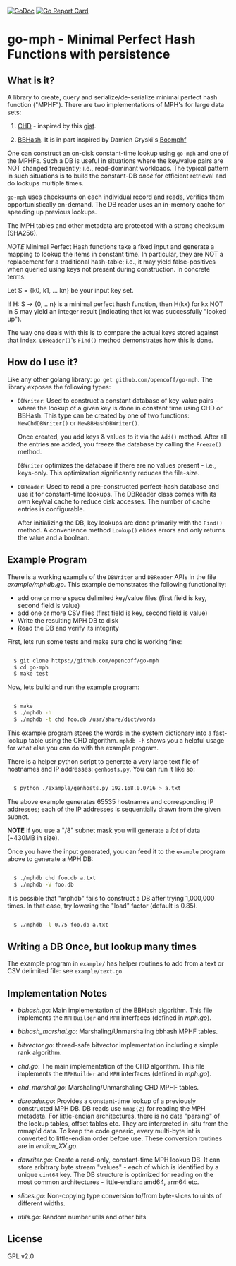 [![GoDoc](https://godoc.org/github.com/opencoff/go-mph?status.svg)](https://godoc.org/github.com/opencoff/go-mph)
[![Go Report Card](https://goreportcard.com/badge/github.com/opencoff/go-mph)](https://goreportcard.com/report/github.com/opencoff/go-mph)

# go-mph - Minimal Perfect Hash Functions with persistence

## What is it?
A library to create, query and serialize/de-serialize minimal perfect hash function ("MPHF").
There are two implementations of MPH's for large data sets:

1. [CHD](http://cmph.sourceforge.net/papers/esa09.pdf) -
   inspired by this [gist](https://gist.github.com/pervognsen/b21f6dd13f4bcb4ff2123f0d78fcfd17).

2. [BBHash](https://arxiv.org/abs/1702.03154). It is in part inspired by
   Damien Gryski's [Boomphf](https://github.com/dgryski/go-boomphf)

One can construct an on-disk constant-time lookup using `go-mph` and
one of the MPHFs.  Such a DB is useful in situations
where the key/value pairs are NOT changed frequently; i.e.,
read-dominant workloads. The typical pattern in such situations is
to build the constant-DB _once_ for efficient retrieval and do
lookups multiple times.

`go-mph` uses checksums on each individual record and
reads, verifies them opportunistically on-demand. The DB reader uses
an in-memory cache for speeding up previous lookups.

The MPH tables and other metadata are protected with a strong
checksum (SHA256).

*NOTE* Minimal Perfect Hash functions take a fixed input and
generate a mapping to lookup the items in constant time. In
particular, they are NOT a replacement for a traditional hash-table;
i.e., it may yield false-positives when queried using keys not
present during construction. In concrete terms:

   Let S = {k0, k1, ... kn}  be your input key set.

   If H: S -> {0, .. n} is a minimal perfect hash function, then
   H(kx) for kx NOT in S may yield an integer result (indicating
   that kx was successfully "looked up").

The way one deals with this is to compare the actual keys stored
against that index. `DBReader()`'s `Find()` method demonstrates how
this is done.


## How do I use it?
Like any other golang library: `go get github.com/opencoff/go-mph`.
The library exposes the following types:

* `DBWriter`: Used to construct a constant database of key-value
  pairs - where the lookup of a given key is done in constant time
  using CHD or BBHash. This type can be created by one of two
  functions: `NewChdDBWriter()` or `NewBBHashDBWriter()`.

  Once created, you add keys & values to it via the `Add()` method.
  After all the entries are added, you freeze the database by
  calling the `Freeze()` method.

  `DBWriter` optimizes the database if there are no values present -
  i.e., keys-only. This optimization significantly reduces the
  file-size.

* `DBReader`: Used to read a pre-constructed perfect-hash database and
  use it for constant-time lookups. The DBReader class comes with its
  own key/val cache to reduce disk accesses. The number of cache
  entries is configurable.

  After initializing the DB, key lookups are done primarily with the
  `Find()` method. A convenience method `Lookup()` elides errors and
  only returns the value and a boolean.


## Example Program
There is a working example of the `DBWriter` and `DBReader` APIs in the
file *example/mphdb.go*. This example demonstrates the following functionality:

- add one or more space delimited key/value files (first field is key, second
  field is value)
- add one or more CSV files (first field is key, second field is value)
- Write the resulting MPH DB to disk
- Read the DB and verify its integrity

First, lets run some tests and make sure chd is working fine:

```sh

  $ git clone https://github.com/opencoff/go-mph
  $ cd go-mph
  $ make test

```

Now, lets build and run the example program:
```sh

  $ make
  $ ./mphdb -h
  $ ./mphdb -t chd foo.db /usr/share/dict/words
```

This example program stores the words in the system dictionary into
a fast-lookup table using the CHD algorithm. `mphdb -h` shows you a helpful usage for what
else you can do with the example program.

There is a helper python script to generate a very large text file of
hostnames and IP addresses: `genhosts.py`. You can run it like so:

```sh

  $ python ./example/genhosts.py 192.168.0.0/16 > a.txt
```

The above example generates 65535 hostnames and corresponding IP addresses; each of the
IP addresses is sequentially drawn from the given subnet.

**NOTE** If you use a "/8" subnet mask you will generate a _lot_ of data (~430MB in size).

Once you have the input generated, you can feed it to the `example` program above to generate
a MPH DB:
```sh

  $ ./mphdb chd foo.db a.txt
  $ ./mphdb -V foo.db
```

It is possible that "mphdb" fails to construct a DB after trying 1,000,000 times. In that case,
try lowering the "load" factor (default is 0.85).

```sh

  $ ./mphdb -l 0.75 foo.db a.txt
```

## Writing a DB Once, but lookup many times

The example program in `example/` has helper routines to add from a
text or CSV delimited file: see `example/text.go`.

## Implementation Notes

* *bbhash.go*: Main implementation of the BBHash algorithm. This
  file implements the `MPHBuilder` and `MPH` interfaces (defined in
  *mph.go*).

* *bbhash_marshal.go*: Marshaling/Unmarshaling bbhash MPHF tables.

* *bitvector.go*: thread-safe bitvector implementation including a
  simple rank algorithm.

* *chd.go*: The main implementation of the CHD algorithm. This
  file implements the `MPHBuilder` and `MPH` interfaces (defined in
  *mph.go*).

* *chd_marshal.go*: Marshaling/Unmarshaling CHD MPHF tables.

* *dbreader.go*: Provides a constant-time lookup of a previously
  constructed MPH DB. DB reads use `mmap(2)` for reading the MPH
  metadata.  For little-endian architectures, there is no data
  "parsing" of the lookup tables, offset tables etc. They are 
  interpreted in-situ from the mmap'd data. To keep the code
  generic, every multi-byte int is converted to little-endian order
  before use. These conversion routines are in *endian_XX.go*.

* *dbwriter.go*: Create a read-only, constant-time MPH lookup DB. It 
  can store arbitrary byte stream "values" - each of which is
  identified by a unique `uint64` key. The DB structure is optimized
  for reading on the most common architectures - little-endian:
  amd64, arm64 etc.

* *slices.go*: Non-copying type conversion to/from byte-slices to
  uints of different widths.

* *utils.go*: Random number utils and other bits

## License
GPL v2.0

